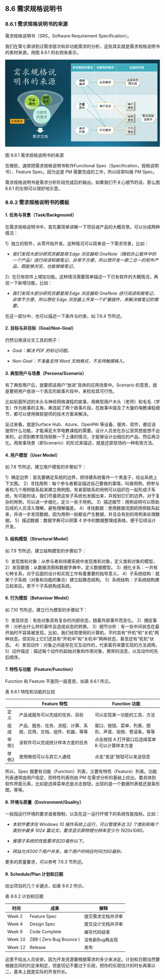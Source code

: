## 8.6 需求规格说明书

### 8.6.1 需求规格说明书的来源

需求规格说明书（SRS，Software Requirement Specification）。

我们在第七章讲到过需求层次和非功能需求的分析，这些其实就是需求规格说明书的素材来源。用图 8.6.1 的右侧来表示。


<img src="img/Slide33.SVG"/>

图 8.6.1 需求规格说明书的来源


在微软，通常把需求规格说明书称作Functional Spec（Specification，规格说明书）、Feature Spec。因为这是 PM 需要完成的工作，所以经常叫做 PM Spec。

需求规格说明书是需求分析阶段完成后的输出。如果我们不关心细节的话，那么图 8.6.1 的左侧可以很好地示意。


### 8.6.2 需求规格说明书的模板

#### 1. 任务与背景（Task/Background）

在需求规格说明书中，首先要简单讲解一下项目或产品的大概背景。可以分成两种情况：

1）独立的软件，从零开始开发。这种情况可以简单说一下需求背景，比如：
   
- *我们发现大部分研究员都是用 Edge 浏览器和 OneNote（微软办公套件中的一个产品）进行阅读和做笔记，非常不方便，所以想开发一款二合一的软件产品，既能够浏览，也能够做笔记。*

2）在已有软件上增加功能。这种情况需要简单描述一下已有软件的大概情况，再说一下新增功能，比如：

- *我们发现大部分研究员都是用 Edge 浏览器和 OneNote 进行阅读和做笔记，非常不方便，所以想在 Edge 浏览器上开发一个扩展插件，来解决做笔记的需要。*

在这一部分中，也可以描述一下条件与约束，如 7.6.4 节所述。

#### 2. 目标与非目标（Goal/Non-Goal）

仍然沿用读论文工具的例子：

- *Goal：解决 PDF 的标记问题。*

- *Non-Goal：不准备支持 Word 文档格式，不支持触摸输入。*

#### 3. 典型用户与场景（Persona/Scenario）

有了典型用户后，就要把该用户“放进”具体的应用场景中。Scenario 的意思，就是要把用户放进一个真实的故事片段中，来检验其可行性。

比如前面所述的木头与神经网络课程的故事，用典型用户木头（老师）和毛毛（学生）作为故事的主角，串连起了两个故事片段，在故事中提及了大量的电教课程细节，都可以使用微软提供的技术方案来解决。

反过来看，就是Surface Hub、Azure、OpenPAI 等设备、服务、软件，都应该提供什么功能，才能满足大学电教课程的需要。设计人员坐在办公室冥想是想不出来的，必须到教学现场观察一下上课的情况，才能够设计出相应的产品，然后再泛化。用故事场景（即Scenario）的形式来描述，就是还原现场的一种有效方法。

#### 4. 用户模型（User Model）

如 7.8 节所述，建立用户模型的步骤如下：

1）确定边界：首先要确定系统的边界，把待建系统看作一个黑盒子，绘出系统上下文图。
2）寻找用例：每个参与者都会描述自己要做的事情，叫做用例，把参与者和几个用例联系起来建立用例图。有紧密联系的用例可以组织在一起形成子系统，有可能的话，我们尽量把这些子系统也发掘出来，并规划它们的边界。对于复杂的用例，可以进一步细化，定义一些子用例。
3）描述细节：用例说明可以帮助后续的人员深入理解，避免理解偏差。
4）寻找数据：使用数据流图把用例联系起来，并进一步发现数据，因为用例一般都会产生数据，并且会有别的用例来处理数据。
5）描述数据：数据字典可以把第 4 步中的数据整理成表格，便于后续设计开发。

#### 5. 结构模型（Structural Model）

如 7.9 节所述，建立结构模型的步骤如下：

1）发现类和对象：从参与者和待建系统中发现类和对象，定义类和对象的模型。
2）发现数据：从数据流图和数据字典中，定义数据模型。
3）细化关系：一共有七种关系，对于后面的设计和实现工作有着重要的指导意义。
4）子系统结构：就某个子系统（对象和功能的集合）建立起静态结构。
5）系统结构：子系统结构建立起来后，若干个子系统构成系统。

#### 6. 行为模型（Behaviour Model）

如 7.10 节所述，建立行为模型的步骤如下：

1）发现状态：有些对象具有复杂的内部状态，随着外部事件而变化。
2）捕捉事件：分析出什么样的事件会造成状态的转换。
3）细节分析：有一些中间状态在最开始时不容易被发现。比如，我们经常使用的计算机，平时具有“开机”和“关机”两种状态，但实际上它们还具有“开机中”和“关机中”两种状态，甚至还有“死机”状态。
4）发现动作：对象之间是存在交互动作的，代表着将来要实现的方法调用。
5）动作描述：描述每个动作的起始对象和作用对象，携带的消息，以及动作的先后顺序。

#### 7. 特性与功能（Feature/Function）

Function 和 Feature 不是同一层意思，如表 8.6.1 所示。

表 8.6.1 特性和功能的比较

||Feature 特性|Function 功能|
|--|--|--|
|定义|产品或服务可以完成的任务、目标|可以实现某一功能的工具、方法|
|组成|产品、服务、任务、流程、计算、系统、应用、文档、组件、机器，等等|窗口、按钮、菜单、列表、图形、声音、视频、卷滚条，等等|
|举例1|该软件可以完成统计样本方差的任务|点击按钮 A 打开窗口后选择菜单 B 可以计算样本方差|
|举例2|使用微信可以与其它人通信|点击“发送”按钮可以发送信息|

所以，Spec 既要有功能（Function）列表，又要有特性（Feature）列表。功能列表通常由用户指定，而特性列表则由 PM 在需求分析的基础上给出，要具体到软件界面元素，比如是选择菜单还是点击按钮，出现的是一个数据列表框还是条形图，等等。

#### 8. 环境与质量（Environment/Quality）

一般指运行环境的要求或者限制，以及在这一运行环境下的系统性能指标。比如：

- *本软件要求在 Windows 10 操作系统上运行，可以管理多达 32 个类别和每个类别中最多 1024 篇论文。要求显示屏物理分辨率至少为 1920x1080。*

- *推理子系统的性能要求在20毫秒以下。*

- *网站允许200个用户并发，每个用户的响应时间为50毫秒。*

更多的质量要求，可以参考 7.6.3 节所述。

#### 9. Schedule/Plan 计划和日期

给出项目的几个关键点，如表 8.6.2 所示。

表 8.6.2 计划和日期

|时间|成果|解释|
|--|--|--|
|Week 2|Feature Spec|提交需求文档并评审|
|Week 4|Design Spec|提交设计文档并评审|
|Week 9|Code Complete|编写代码结束|
|Week 10|ZBB ( Zero Bug Bounce )|没有新Bug再出现|
|Week 12|Release|发布|

这里不给出人员安排，因为开发资源要根据需求的多少来决定。计划和日期当然要根据合同的约定来制定，但是切记不要过于乐观，把你的乐观估计的时长再乘以二，基本上就是实际的开发时长。
